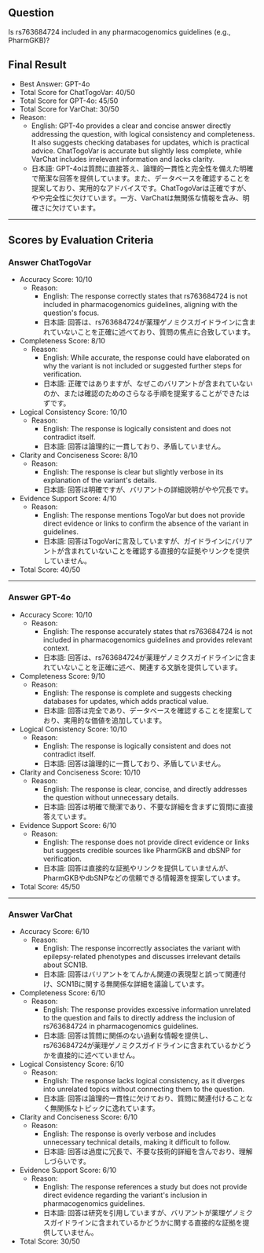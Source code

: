 ## Question

Is rs763684724 included in any pharmacogenomics guidelines (e.g., PharmGKB)?

## Final Result

- Best Answer: GPT-4o
- Total Score for ChatTogoVar: 40/50
- Total Score for GPT-4o: 45/50
- Total Score for VarChat: 30/50
- Reason:
  - English: GPT-4o provides a clear and concise answer directly addressing the question, with logical consistency and completeness. It also suggests checking databases for updates, which is practical advice. ChatTogoVar is accurate but slightly less complete, while VarChat includes irrelevant information and lacks clarity.
  - 日本語: GPT-4oは質問に直接答え、論理的一貫性と完全性を備えた明確で簡潔な回答を提供しています。また、データベースを確認することを提案しており、実用的なアドバイスです。ChatTogoVarは正確ですが、やや完全性に欠けています。一方、VarChatは無関係な情報を含み、明確さに欠けています。

---

## Scores by Evaluation Criteria

### Answer ChatTogoVar
- Accuracy Score: 10/10
  - Reason: 
    - English: The response correctly states that rs763684724 is not included in pharmacogenomics guidelines, aligning with the question's focus.
    - 日本語: 回答は、rs763684724が薬理ゲノミクスガイドラインに含まれていないことを正確に述べており、質問の焦点に合致しています。
- Completeness Score: 8/10
  - Reason: 
    - English: While accurate, the response could have elaborated on why the variant is not included or suggested further steps for verification.
    - 日本語: 正確ではありますが、なぜこのバリアントが含まれていないのか、または確認のためのさらなる手順を提案することができたはずです。
- Logical Consistency Score: 10/10
  - Reason: 
    - English: The response is logically consistent and does not contradict itself.
    - 日本語: 回答は論理的に一貫しており、矛盾していません。
- Clarity and Conciseness Score: 8/10
  - Reason: 
    - English: The response is clear but slightly verbose in its explanation of the variant's details.
    - 日本語: 回答は明確ですが、バリアントの詳細説明がやや冗長です。
- Evidence Support Score: 4/10
  - Reason: 
    - English: The response mentions TogoVar but does not provide direct evidence or links to confirm the absence of the variant in guidelines.
    - 日本語: 回答はTogoVarに言及していますが、ガイドラインにバリアントが含まれていないことを確認する直接的な証拠やリンクを提供していません。
- Total Score: 40/50

---

### Answer GPT-4o
- Accuracy Score: 10/10
  - Reason: 
    - English: The response accurately states that rs763684724 is not included in pharmacogenomics guidelines and provides relevant context.
    - 日本語: 回答は、rs763684724が薬理ゲノミクスガイドラインに含まれていないことを正確に述べ、関連する文脈を提供しています。
- Completeness Score: 9/10
  - Reason: 
    - English: The response is complete and suggests checking databases for updates, which adds practical value.
    - 日本語: 回答は完全であり、データベースを確認することを提案しており、実用的な価値を追加しています。
- Logical Consistency Score: 10/10
  - Reason: 
    - English: The response is logically consistent and does not contradict itself.
    - 日本語: 回答は論理的に一貫しており、矛盾していません。
- Clarity and Conciseness Score: 10/10
  - Reason: 
    - English: The response is clear, concise, and directly addresses the question without unnecessary details.
    - 日本語: 回答は明確で簡潔であり、不要な詳細を含まずに質問に直接答えています。
- Evidence Support Score: 6/10
  - Reason: 
    - English: The response does not provide direct evidence or links but suggests credible sources like PharmGKB and dbSNP for verification.
    - 日本語: 回答は直接的な証拠やリンクを提供していませんが、PharmGKBやdbSNPなどの信頼できる情報源を提案しています。
- Total Score: 45/50

---

### Answer VarChat
- Accuracy Score: 6/10
  - Reason: 
    - English: The response incorrectly associates the variant with epilepsy-related phenotypes and discusses irrelevant details about SCN1B.
    - 日本語: 回答はバリアントをてんかん関連の表現型と誤って関連付け、SCN1Bに関する無関係な詳細を議論しています。
- Completeness Score: 6/10
  - Reason: 
    - English: The response provides excessive information unrelated to the question and fails to directly address the inclusion of rs763684724 in pharmacogenomics guidelines.
    - 日本語: 回答は質問に関係のない過剰な情報を提供し、rs763684724が薬理ゲノミクスガイドラインに含まれているかどうかを直接的に述べていません。
- Logical Consistency Score: 6/10
  - Reason: 
    - English: The response lacks logical consistency, as it diverges into unrelated topics without connecting them to the question.
    - 日本語: 回答は論理的一貫性に欠けており、質問に関連付けることなく無関係なトピックに逸れています。
- Clarity and Conciseness Score: 6/10
  - Reason: 
    - English: The response is overly verbose and includes unnecessary technical details, making it difficult to follow.
    - 日本語: 回答は過度に冗長で、不要な技術的詳細を含んでおり、理解しづらいです。
- Evidence Support Score: 6/10
  - Reason: 
    - English: The response references a study but does not provide direct evidence regarding the variant's inclusion in pharmacogenomics guidelines.
    - 日本語: 回答は研究を引用していますが、バリアントが薬理ゲノミクスガイドラインに含まれているかどうかに関する直接的な証拠を提供していません。
- Total Score: 30/50
